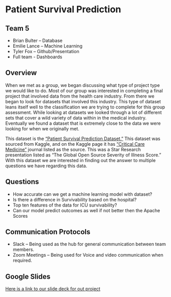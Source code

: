 # Patient Survival Prediction
## Team 5 
* Brian Bulter – Database
* Emilie Lance – Machine Learning
* Tyler Fox – Github/Presentation 
* Full team - Dashboards


## Overview
When we met as a group, we began discussing what type of project type we would like to do. Most of our group was interested in completing a final project that involved data from the health care industry. From there we began to look for datasets that involved this industry. This type of dataset leans itself well to the classification we are trying to complete for this group assessment. While looking at datasets we looked through a lot of different sets that cover a wild variety of data within in the medical industry. Eventually we found a dataset that is extremely close to the data we were looking for when we originally met.

This dataset is the [“Patient Survival Prediction Dataset.”]( https://www.kaggle.com/datasets/sadiaanzum/patient-survival-prediction-dataset) This dataset was sourced from Kaggle, and on the Kaggle page it has [“Critical Care Medicine”]( https://journals.lww.com/ccmjournal/Citation/2019/01001/33__THE_GLOBAL_OPEN_SOURCE_SEVERITY_OF_ILLNESS.36.aspx) journal listed as the source. This was a Star Research presentation listed as “The Global Open Source Severity of Illness Score.” With this dataset we are interested in finding out the answer to multiple questions we have regarding this data.

## Questions
 * How accurate can we get a machine learning model with dataset?
 * Is there a difference in Survivability based on the hospital?
 * Top ten features of the data for ICU survivability?
 * Can our model predict outcomes as well if not better then the Apache Scores


## Communication Protocols
 - Slack – Being used as the hub for general communication between team members.
 - Zoom Meetings – Being used for Voice and video communication when required. 

## Google Slides
[Here is a link to our slide deck for out project](https://docs.google.com/presentation/d/1jnrrr0l-uUe2z7HDbpTL_04BQs7ri4SVBSeax-zFidA/edit?usp=sharing)
